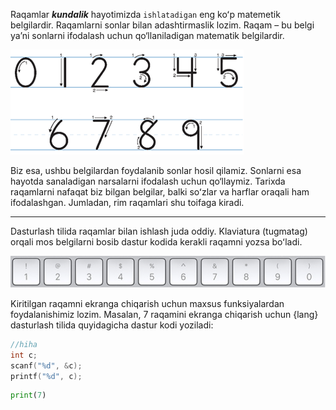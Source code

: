Raqamlar ***kundalik*** hayotimizda `ishlatadigan` eng koʻp matemetik belgilardir. Raqamlarni sonlar bilan adashtirmaslik lozim. Raqam – bu belgi ya’ni sonlarni ifodalash uchun qo‘llaniladigan matematik belgilardir.

![Ularga no'l. bir. ikki. uch. to'rt. besh. olti. yetti. sakkiz. to'qqiz. belgilari kiradi va arab raqamlari deyiladi](./raqamlar.png)

Biz esa, ushbu belgilardan foydalanib sonlar hosil qilamiz. Sonlarni esa hayotda sanaladigan narsalarni ifodalash uchun qo‘llaymiz. 
Tarixda raqamlarni nafaqat biz bilgan belgilar, balki soʻzlar va harflar oraqali ham ifodalashgan. Jumladan, rim raqamlari shu toifaga kiradi.

---

Dasturlash tilida raqamlar bilan ishlash juda oddiy. Klaviatura (tugmatag) orqali mos belgilarni bosib dastur kodida kerakli raqamni yozsa boʻladi.

![Ya’ni, dasturlash tillarida ishlatiladigan raqamlar oʻzimiz ishlatadigan raqamlar bilan bir xil ma’noga ega.](./raqamlar-keyboard.png)

Kiritilgan raqamni ekranga chiqarish uchun maxsus funksiyalardan foydalanishimiz lozim. Masalan, 7 raqamini ekranga chiqarish uchun {lang} dasturlash tilida quyidagicha dastur kodi yoziladi:

```c
//hiha
int c;
scanf("%d", &c);
printf("%d", c);
```

```python
print(7)
```
